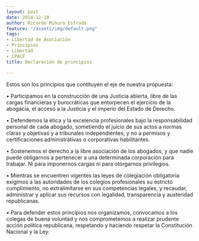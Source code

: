 ```yaml
---
layout: post
date: 2014-12-10
author: Ricardo Mihura Estrada
feature: "/assets/img/default.png"
tags:
- Libertad de Asociación
- Principios
- Libertad
- CPACF
title: Declaración de principios

---
```

Estos son los principios que contituyen el eje de nuestra propuesta:

• Participamos en la construcción de una Justicia abierta, libre de las cargas financieras y burocráticas que entorpecen el ejercicio de la abogacía, el acceso a la Justicia y el imperio del Estado de Derecho.

• Defendemos la ética y la excelencia profesionales bajo la responsabilidad personal de cada abogado, sometiendo el juicio de sus actos a normas claras y objetivas y a tribunales independientes, y no a permisos y certificaciones administrativas o corporativas habilitantes.

• Sostenemos el derecho a la libre asociación de los abogados, y que nadie puede obligarnos a pertenecer a una determinada corporación para trabajar. Ni para imponernos cargas ni para otorgarnos privilegios.

• Mientras se encuentren vigentes las leyes de colegiación obligatoria exigimos a las autoridades de los colegios profesionales su estricto cumplimiento, no extralimitarse en sus competencias legales, y recaudar, administrar y aplicar sus recursos con legalidad, transparencia y austeridad republicanas.

• Para defender estos principios nos organizamos, convocamos a los colegas de buena voluntad y nos comprometemos a realizar prudente acción política republicana, respetando y haciendo respetar la Constitución Nacional y la Ley.